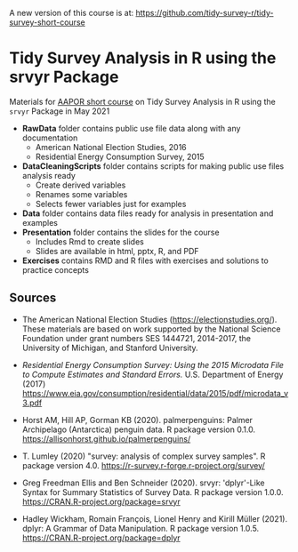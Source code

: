 A new version of this course is at: https://github.com/tidy-survey-r/tidy-survey-short-course

# Tidy Survey Analysis in R using the srvyr Package
Materials for [AAPOR short course](https://www.aapor.org/Conference-Events/Annual-Meeting/Short-Courses.aspx) on Tidy Survey Analysis in R using the `srvyr` Package in May 2021

- **RawData** folder contains public use file data along with any documentation
   - American National Election Studies, 2016
   - Residential Energy Consumption Survey, 2015
- **DataCleaningScripts** folder contains scripts for making public use files analysis ready
   - Create derived variables
   - Renames some variables
   - Selects fewer variables just for examples
- **Data** folder contains data files ready for analysis in presentation and examples
- **Presentation** folder contains the slides for the course
   - Includes Rmd to create slides
   - Slides are available in html, pptx, R, and PDF
- **Exercises** contains RMD and R files with exercises and solutions to practice concepts

## Sources

- The American National Election Studies (https://electionstudies.org/). These materials are based on work supported by the National Science Foundation under grant numbers SES 1444721, 2014-2017, the University of Michigan, and Stanford University. 

- *Residential Energy Consumption Survey: Using the 2015 Microdata File to Compute Estimates and Standard Errors.* U.S. Department of Energy (2017) https://www.eia.gov/consumption/residential/data/2015/pdf/microdata_v3.pdf

- Horst AM, Hill AP, Gorman KB (2020). palmerpenguins: Palmer Archipelago (Antarctica) penguin data. R package version 0.1.0. https://allisonhorst.github.io/palmerpenguins/

- T. Lumley (2020) "survey: analysis of complex survey samples". R package version 4.0. https://r-survey.r-forge.r-project.org/survey/

- Greg Freedman Ellis and Ben Schneider (2020). srvyr: 'dplyr'-Like Syntax for Summary Statistics of Survey Data. R package version 1.0.0. https://CRAN.R-project.org/package=srvyr

- Hadley Wickham, Romain François, Lionel Henry and Kirill Müller (2021). dplyr: A Grammar of Data Manipulation. R package version 1.0.5. https://CRAN.R-project.org/package=dplyr
